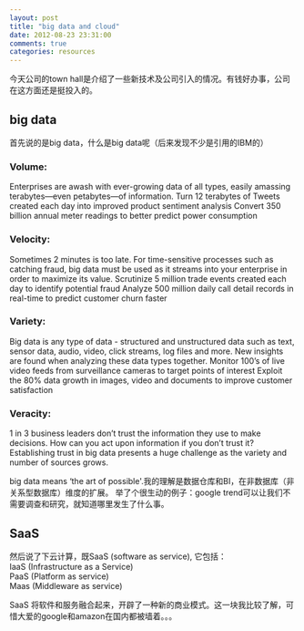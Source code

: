 ```yaml
---
layout: post
title: "big data and cloud"
date: 2012-08-23 23:31:00
comments: true
categories: resources
---
```


今天公司的town hall是介绍了一些新技术及公司引入的情况。有钱好办事，公司在这方面还是挺投入的。

## big data
首先说的是big data，什么是big data呢（后来发现不少是引用的IBM的）
### Volume: 
Enterprises are awash with ever-growing data of all types, easily amassing terabytes—even petabytes—of information.
Turn 12 terabytes of Tweets created each day into improved product sentiment analysis
Convert 350 billion annual meter readings to better predict power consumption

### Velocity: 
Sometimes 2 minutes is too late. For time-sensitive processes such as catching fraud, big data must be used as it streams into your enterprise in order to maximize its value.
Scrutinize 5 million trade events created each day to identify potential fraud
Analyze 500 million daily call detail records in real-time to predict customer churn faster

### Variety: 
Big data is any type of data - structured and unstructured data such as text, sensor data, audio, video, click streams, log files and more. New insights are found when analyzing these data types together.
Monitor 100’s of live video feeds from surveillance cameras to target points of interest
Exploit the 80% data growth in images, video and documents to improve customer satisfaction

### Veracity: 
1 in 3 business leaders don’t trust the information they use to make decisions. How can you act upon information if you don’t trust it? Establishing trust in big data presents a huge challenge as the variety and number of sources grows.

big data means ‘the art of possible'.我的理解是数据仓库和BI，在非数据库（非关系型数据库）维度的扩展。
举了个很生动的例子：google trend可以让我们不需要调查和研究，就知道哪里发生了什么事。

## SaaS
然后说了下云计算，既SaaS (software as service), 它包括： 	
IaaS (Infrastructure as a Service) 	
PaaS (Platform as service) 	
Maas (Middleware as service) 	

SaaS 将软件和服务融合起来，开辟了一种新的商业模式。这一块我比较了解，可惜大爱的google和amazon在国内都被墙着。。。

